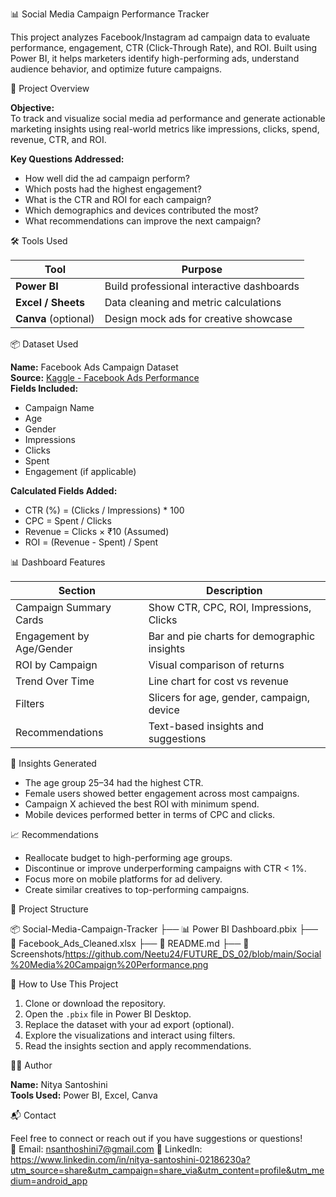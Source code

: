  📊 Social Media Campaign Performance Tracker

This project analyzes Facebook/Instagram ad campaign data to evaluate performance, engagement, CTR (Click-Through Rate), and ROI. Built using Power BI, it helps marketers identify high-performing ads, understand audience behavior, and optimize future campaigns.

📁 Project Overview

**Objective:**  
To track and visualize social media ad performance and generate actionable marketing insights using real-world metrics like impressions, clicks, spend, revenue, CTR, and ROI.

**Key Questions Addressed:**
- How well did the ad campaign perform?
- Which posts had the highest engagement?
- What is the CTR and ROI for each campaign?
- Which demographics and devices contributed the most?
- What recommendations can improve the next campaign?

🛠 Tools Used

| Tool              | Purpose                                 |
|-------------------|------------------------------------------|
| **Power BI**      | Build professional interactive dashboards |
| **Excel / Sheets**| Data cleaning and metric calculations     |
| **Canva** (optional) | Design mock ads for creative showcase |

📦 Dataset Used

**Name:** Facebook Ads Campaign Dataset  
**Source:** [Kaggle - Facebook Ads Performance](https://www.kaggle.com/datasets/sbhatti/facebook-ad-campaign)  
**Fields Included:**
- Campaign Name  
- Age  
- Gender  
- Impressions  
- Clicks  
- Spent  
- Engagement (if applicable)

**Calculated Fields Added:**
- CTR (%) = (Clicks / Impressions) * 100  
- CPC = Spent / Clicks  
- Revenue = Clicks × ₹10 (Assumed)  
- ROI = (Revenue - Spent) / Spent

📊 Dashboard Features

| Section                      | Description                                  |
|------------------------------|----------------------------------------------|
| Campaign Summary Cards       | Show CTR, CPC, ROI, Impressions, Clicks     |
| Engagement by Age/Gender     | Bar and pie charts for demographic insights |
| ROI by Campaign              | Visual comparison of returns                |
| Trend Over Time              | Line chart for cost vs revenue              |
| Filters                      | Slicers for age, gender, campaign, device   |
| Recommendations              | Text-based insights and suggestions         |

📌 Insights Generated

- The age group 25–34 had the highest CTR.
- Female users showed better engagement across most campaigns.
- Campaign X achieved the best ROI with minimum spend.
- Mobile devices performed better in terms of CPC and clicks.

📈 Recommendations

- Reallocate budget to high-performing age groups.
- Discontinue or improve underperforming campaigns with CTR < 1%.
- Focus more on mobile platforms for ad delivery.
- Create similar creatives to top-performing campaigns.

📁 Project Structure

📦 Social-Media-Campaign-Tracker
├── 📊 Power BI Dashboard.pbix
├── 📄 Facebook_Ads_Cleaned.xlsx
├── 📃 README.md
├── 📸 Screenshots/https://github.com/Neetu24/FUTURE_DS_02/blob/main/Social%20Media%20Campaign%20Performance.png

📌 How to Use This Project

1. Clone or download the repository.
2. Open the `.pbix` file in Power BI Desktop.
3. Replace the dataset with your ad export (optional).
4. Explore the visualizations and interact using filters.
5. Read the insights section and apply recommendations.

🙋‍♀️ Author

**Name:** Nitya Santoshini  
**Tools Used:** Power BI, Excel, Canva  

📬 Contact

Feel free to connect or reach out if you have suggestions or questions!  
📧 Email: nsanthoshini7@gmail.com 
📱 LinkedIn: https://www.linkedin.com/in/nitya-santoshini-02186230a?utm_source=share&utm_campaign=share_via&utm_content=profile&utm_medium=android_app 
